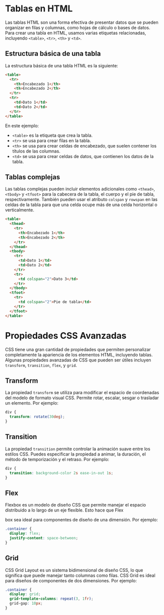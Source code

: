 # Tablas en HTML

Las tablas HTML son una forma efectiva de presentar datos que se pueden organizar en filas y columnas, como hojas de cálculo o bases de datos. Para crear una tabla en HTML, usamos varias etiquetas relacionadas, incluyendo `<table>`, `<tr>`, `<th>` y `<td>`.

## Estructura básica de una tabla

La estructura básica de una tabla HTML es la siguiente:

```html
<table>
  <tr>
    <th>Encabezado 1</th>
    <th>Encabezado 2</th>
  </tr>
  <tr>
    <td>Dato 1</td>
    <td>Dato 2</td>
  </tr>
</table>
```

En este ejemplo:

- `<table>` es la etiqueta que crea la tabla.
- `<tr>` se usa para crear filas en la tabla.
- `<th>` se usa para crear celdas de encabezado, que suelen contener los títulos de las columnas.
- `<td>` se usa para crear celdas de datos, que contienen los datos de la tabla.

## Tablas complejas

Las tablas complejas pueden incluir elementos adicionales como `<thead>`, `<tbody>` y `<tfoot>` para la cabecera de la tabla, el cuerpo y el pie de tabla, respectivamente. También pueden usar el atributo `colspan` y `rowspan` en las celdas de la tabla para que una celda ocupe más de una celda horizontal o verticalmente.

```html
<table>
  <thead>
    <tr>
      <th>Encabezado 1</th>
      <th>Encabezado 2</th>
    </tr>
  </thead>
  <tbody>
    <tr>
      <td>Dato 1</td>
      <td>Dato 2</td>
    </tr>
    <tr>
      <td colspan="2">Dato 3</td>
    </tr>
  </tbody>
  <tfoot>
    <tr>
      <td colspan="2">Pie de tabla</td>
    </tr>
  </tfoot>
</table>
```

# Propiedades CSS Avanzadas

CSS tiene una gran cantidad de propiedades que permiten personalizar completamente la apariencia de los elementos HTML, incluyendo tablas. Algunas propiedades avanzadas de CSS que pueden ser útiles incluyen `transform`, `transition`, `flex`, y `grid`.

## Transform

La propiedad `transform` se utiliza para modificar el espacio de coordenadas del modelo de formato visual CSS. Permite rotar, escalar, sesgar o trasladar un elemento. Por ejemplo:

```css
div {
  transform: rotate(30deg);
}
```

## Transition

La propiedad `transition` permite controlar la animación suave entre los estilos CSS. Puedes especificar la propiedad a animar, la duración, el método de temporización y el retraso. Por ejemplo:

```css
div {
  transition: background-color 2s ease-in-out 1s;
}
```

## Flex

Flexbox es un modelo de diseño CSS que permite manejar el espacio distribuido a lo largo de un eje flexible. Esto hace que Flex

box sea ideal para componentes de diseño de una dimensión. Por ejemplo:

```css
.container {
  display: flex;
  justify-content: space-between;
}
```

## Grid

CSS Grid Layout es un sistema bidimensional de diseño CSS, lo que significa que puede manejar tanto columnas como filas. CSS Grid es ideal para diseños de componentes de dos dimensiones. Por ejemplo:

```css
.container {
  display: grid;
  grid-template-columns: repeat(3, 1fr);
  grid-gap: 10px;
}
```

